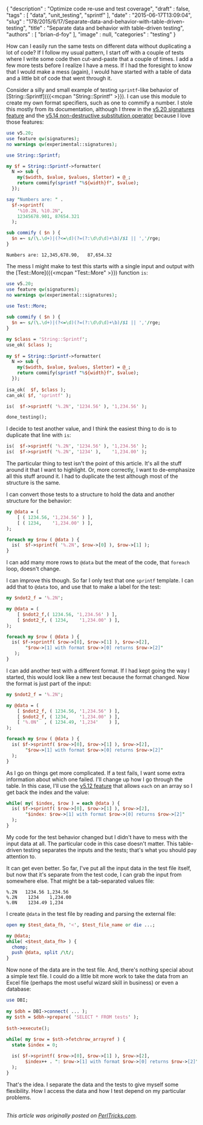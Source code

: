 {
   "description" : "Optimize code re-use and test coverage",
   "draft" : false,
   "tags" : [
      "data",
      "unit_testing",
      "sprintf"
   ],
   "date" : "2015-06-17T13:09:04",
   "slug" : "178/2015/6/17/Separate-data-and-behavior-with-table-driven-testing",
   "title" : "Separate data and behavior with table-driven testing",
   "authors" : [
      "brian-d-foy"
   ],
   "image" : null,
   "categories" : "testing"
}


How can I easily run the same tests on different data without duplicating a lot of code? If I follow my usual pattern, I start off with a couple of tests where I write some code then cut-and-paste that a couple of times. I add a few more tests before I realize I have a mess. If I had the foresight to know that I would make a mess (again), I would have started with a table of data and a little bit of code that went through it.

Consider a silly and small example of testing `sprintf`-like behavior of [String::Sprintf]({{<mcpan "String::Sprintf" >}}). I can use this module to create my own format specifiers, such as one to commify a number. I stole this mostly from its documentation, although I threw in the [v5.20 signatures feature](http://www.effectiveperlprogramming.com/2015/04/use-v5-20-subroutine-signatures/) and the [v5.14 non-destructive substitution operator](http://www.effectiveperlprogramming.com/2010/09/use-the-r-substitution-flag-to-work-on-a-copy/) because I love those features:

```perl
use v5.20;
use feature qw(signatures);
no warnings qw(experimental::signatures);

use String::Sprintf;

my $f = String::Sprintf->formatter(
  N => sub {
    my($width, $value, $values, $letter) = @_;
    return commify(sprintf "%${width}f", $value);
  });

say "Numbers are: " . 
  $f->sprintf(
    '%10.2N, %10.2N', 
    12345678.901, 87654.321
  );

sub commify ( $n ) {
  $n =~ s/(\.\d+)|(?<=\d)(?=(?:\d\d\d)+\b)/$1 || ','/rge;
}
```

    Numbers are: 12,345,678.90,   87,654.32

The mess I might make to test this starts with a single input and output with the [Test::More]({{<mcpan "Test::More" >}}) function `is`:

```perl
use v5.20;
use feature qw(signatures);
no warnings qw(experimental::signatures);

use Test::More;
    
sub commify ( $n ) {
  $n =~ s/(\.\d+)|(?<=\d)(?=(?:\d\d\d)+\b)/$1 || ','/rge;
}

my $class = 'String::Sprintf';  
use_ok( $class );
    
my $f = String::Sprintf->formatter(
  N => sub {
    my($width, $value, $values, $letter) = @_;
    return commify(sprintf "%${width}f", $value);
  });
    
isa_ok(  $f, $class );
can_ok( $f, 'sprintf' );

is(  $f->sprintf( '%.2N', '1234.56' ), '1,234.56' );

done_testing();
```

I decide to test another value, and I think the easiest thing to do is to duplicate that line with `is`:

```perl
is(  $f->sprintf( '%.2N', '1234.56' ), '1,234.56' );
is(  $f->sprintf( '%.2N', '1234' ),    '1,234.00' );
```

The particular thing to test isn't the point of this article. It's all the stuff around it that I want to highlight. Or, more correctly, I want to de-emphasize all this stuff around it. I had to duplicate the test although most of the structure is the same.

I can convert those tests to a structure to hold the data and another structure for the behavior:

```perl
my @data = (
    [ ( 1234.56, '1,234.56' ) ],
    [ ( 1234,    '1,234.00' ) ],
);

foreach my $row ( @data ) {
  is(  $f->sprintf( '%.2N', $row->[0] ), $row->[1] );
}
```

I can add many more rows to `@data` but the meat of the code, that `foreach` loop, doesn't change.

I can improve this though. So far I only test that one `sprintf` template. I can add that to `@data` too, and use that to make a label for the test:

```perl
my $ndot2_f = '%.2N';

my @data = (
    [ $ndot2_f,( 1234.56, '1,234.56' ) ],
    [ $ndot2_f, ( 1234,    '1,234.00' ) ],
);

foreach my $row ( @data ) {
  is( $f->sprintf( $row->[0], $row->[1] ), $row->[2],
       "$row->[1] with format $row->[0] returns $row->[2]"
   );
}
```

I can add another test with a different format. If I had kept going the way I started, this would look like a new test because the format changed. Now the format is just part of the input:

```perl
my $ndot2_f = '%.2N';

my @data = (
    [ $ndot2_f, ( 1234.56, '1,234.56' ) ],
    [ $ndot2_f, ( 1234,    '1,234.00' ) ],
    [ '%.0N'  , ( 1234.49, '1,234'    ) ],
);

foreach my $row ( @data ) {
  is( $f->sprintf( $row->[0], $row->[1] ), $row->[2],
       "$row->[1] with format $row->[0] returns $row->[2]"
  );
}
```

As I go on things get more complicated. If a test fails, I want some extra information about which one failed. I'll change up how I go through the table. In this case, I'll use the [v5.12 feature](http://www.effectiveperlprogramming.com/2010/05/perl-5-12-lets-you-use-each-on-an-array/) that allows `each` on an array so I get back the index and the value:

```perl
while( my( $index, $row ) = each @data ) {
  is( $f->sprintf( $row->[0], $row->[1] ), $row->[2],
       "$index: $row->[1] with format $row->[0] returns $row->[2]"
  );
}
```

My code for the test behavior changed but I didn't have to mess with the input data at all. The particular code in this case doesn't matter. This table-driven testing separates the inputs and the tests; that's what you should pay attention to.

It can get even better. So far, I've put all the input data in the test file itself, but now that it's separate from the test code, I can grab the input from somewhere else. That might be a tab-separated values file:

    %.2N   1234.56 1,234.56 
    %.2N    1234    1,234.00
    %.0N    1234.49 1,234

I create `@data` in the test file by reading and parsing the external file:

```perl
open my $test_data_fh, '<', $test_file_name or die ...;

my @data;
while( <$test_data_fh> ) {
  chomp;
  push @data, split /\t/;
}
```

Now none of the data are in the test file. And, there's nothing special about a simple text file. I could do a little bit more work to take the data from an Excel file (perhaps the most useful wizard skill in business) or even a database:

```perl
use DBI;
    
my $dbh = DBI->connect( ... );
my $sth = $dbh->prepare( 'SELECT * FROM tests' );
    
$sth->execute();
    
while( my $row = $sth->fetchrow_arrayref ) {
  state $index = 0;

  is( $f->sprintf( $row->[0], $row->[1] ), $row->[2],
       $index++ . ": $row->[1] with format $row->[0] returns $row->[2]"
  );
}
```

That's the idea. I separate the data and the tests to give myself some flexibility. How I access the data and how I test depend on my particular problems.

\
*This article was originally posted on [PerlTricks.com](http://perltricks.com).*
